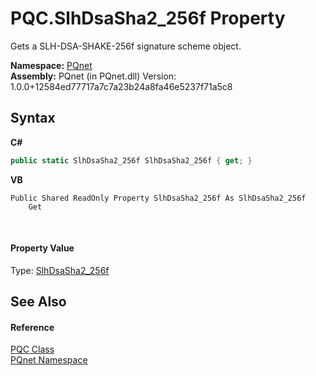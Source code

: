 # PQC.SlhDsaSha2_256f Property 
 

Gets a SLH-DSA-SHAKE-256f signature scheme object.

**Namespace:**&nbsp;<a href="fc4f881f-e121-9cf0-ed49-65bf6b5a005d.md">PQnet</a><br />**Assembly:**&nbsp;PQnet (in PQnet.dll) Version: 1.0.0+12584ed77717a7c7a23b24a8fa46e5237f71a5c8

## Syntax

**C#**<br />
``` C#
public static SlhDsaSha2_256f SlhDsaSha2_256f { get; }
```

**VB**<br />
``` VB
Public Shared ReadOnly Property SlhDsaSha2_256f As SlhDsaSha2_256f
	Get
```

<br />

#### Property Value
Type: <a href="71ba8a04-2fe3-908c-57f5-306da49efb9c.md">SlhDsaSha2_256f</a>

## See Also


#### Reference
<a href="80837ae2-f212-0d05-93e2-94dabbb73c7f.md">PQC Class</a><br /><a href="fc4f881f-e121-9cf0-ed49-65bf6b5a005d.md">PQnet Namespace</a><br />